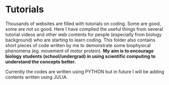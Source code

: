 # Tutorials
Thousands of websites are filled with tutorials on coding. Some are good, some are not so good. Here I have complied the useful things from several tutorial videos and other web contents for people (especially from biology background) who are starting to learn coding. This folder also contains short pieces of code written by me to demonstrate some biophysical phenomena (eg. movement of motor protein). **My aim is to encourage biology students (school/undergrad) in using scientific computing to understand the concepts better.**

Currently the codes are written using PYTHON but in future I will be adding contents written using JULIA.

